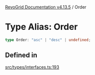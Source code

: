 [RevoGrid Documentation v4.13.5](README.md) / Order

# Type Alias: Order

```ts
type Order: "asc" | "desc" | undefined;
```

## Defined in

[src/types/interfaces.ts:193](https://github.com/revolist/revogrid/blob/f32590b4b251a55e7610f26e48cd67947bdd6441/src/types/interfaces.ts#L193)
